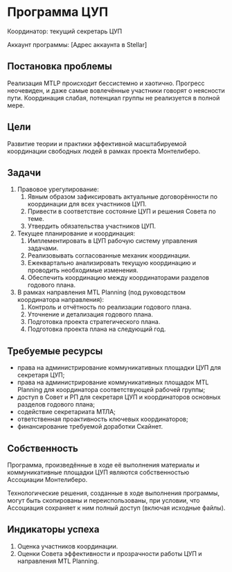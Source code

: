 # Программа ЦУП

Координатор: текущий секретарь ЦУП

Аккаунт программы: [Адрес аккаунта в Stellar]

## Постановка проблемы
Реализация MTLP происходит бессистемно и хаотично. Прогресс неочевиден, и даже самые вовлечённые участники говорят о неясности пути. Координация слабая, потенциал группы не реализуется в полной мере.

## Цели
Развитие теории и практики эффективной масштабируемой координации свободных людей в рамках проекта Монтелиберо.

## Задачи
1. Правовое урегулирование:
    1. Явным образом зафиксировать актуальные договорённости по координации для всех участников ЦУП.
    2. Привести в соответствие состояние ЦУП и решения Совета по теме.
    3. Утвердить обязательства участников ЦУП.
2. Текущее планирование и координация:
    1. Имплементировать в ЦУП рабочую систему управления задачами.
    2. Реализовывать согласованные механик координации.
    3. Ежеквартально анализировать текущую координацию и проводить необходимые изменения.
    4. Обеспечить координацию между координаторами разделов годового плана.
3. В рамках направления MTL Planning (под руководством координатора направления):
    1. Контроль и отчётность по реализации годового плана.
    2. Уточнение и детализация годового плана.
    3. Подготовка проекта стратегического плана.
    4. Подготовка проекта плана на следующий год.

## Требуемые ресурсы
* права на администрирование коммуникативных площадки ЦУП для секретаря ЦУП;
* права на администрирование коммуникативных площадок MTL Planning для координатора соответствующей рабочей группы;
* доступ в Совет и РП для секретаря ЦУП и координаторов основных разделов годового плана;
* содействие секретариата МТЛА;
* ответственная проактивность ключевых координаторов;
* финансирование требуемой доработки Скайнет.

## Собственность
Программа, произведённые в ходе её выполнения материалы и коммуникативные площадки ЦУП являются собственностью Ассоциации Монтелиберо.

Технологические решения, созданные в ходе выполнения программы, могут быть скопированы и переиспользованы, при условии, что Ассоциация сохраняет к ним полный доступ (включая исходные файлы).

## Индикаторы успеха
1. Оценка участников координации.
2. Оценки Совета эффективности и прозрачности работы ЦУП и направления MTL Planning.
